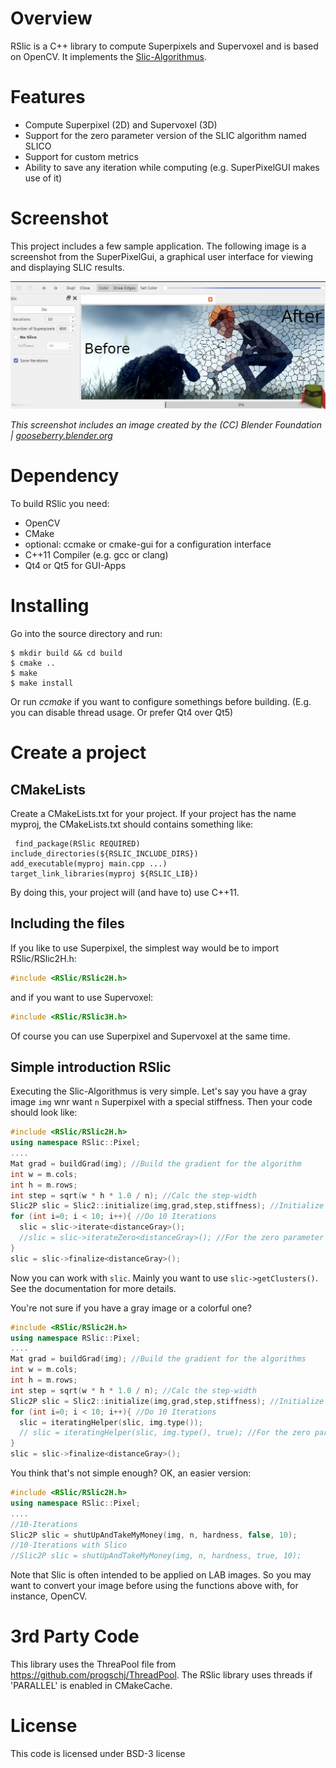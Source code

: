 # Overview
RSlic is a C++ library to compute Superpixels and Supervoxel and is based on OpenCV. It implements the [Slic-Algorithmus](https://web.archive.org/web/20170608065725/http://ivrl.epfl.ch/research/superpixels).

# Features
- Compute Superpixel (2D) and Supervoxel (3D)
- Support for the zero parameter version of the SLIC algorithm named SLICO
- Support for custom metrics
- Ability to save any iteration while computing (e.g. SuperPixelGUI makes use of it)

# Screenshot

This project includes a few sample application. The following image is a screenshot from the SuperPixelGui, a graphical user interface for viewing and displaying SLIC results.

![](https://raw.githubusercontent.com/Entscheider/RSlic/master/img/superpixelgui.jpg)

*This screenshot includes an image created by the (CC) Blender Foundation | [gooseberry.blender.org](https://gooseberry.blender.org/)*


# Dependency
To build RSlic you need:
- OpenCV
- CMake
- optional: ccmake or cmake-gui for a configuration interface
- C++11 Compiler (e.g. gcc or clang)
- Qt4 or Qt5 for GUI-Apps

# Installing
Go into the source directory and run:

```
$ mkdir build && cd build
$ cmake ..
$ make
$ make install
```

Or run *ccmake* if you want to configure somethings before building. (E.g. you can disable thread usage. Or prefer Qt4 over Qt5)

# Create a project
## CMakeLists
Create a CMakeLists.txt for your project. If your project has the name myproj, the CMakeLists.txt should contains something like:

```
 find_package(RSlic REQUIRED)
include_directories(${RSLIC_INCLUDE_DIRS})
add_executable(myproj main.cpp ...)
target_link_libraries(myproj ${RSLIC_LIB})
```

By doing this, your project will (and have to) use C++11.

## Including the files
If you like to use Superpixel, the simplest way would be to import RSlic/RSlic2H.h:

```cpp
#include <RSlic/RSlic2H.h>
```

and if you want to use Supervoxel:

```cpp
#include <RSlic/RSlic3H.h>
```
Of course you can use Superpixel and Supervoxel at the same time.

## Simple introduction RSlic
Executing the Slic-Algorithmus is very simple. Let's say you have a gray image `img` wnr want `n` Superpixel with a special stiffness. Then your code should look like:

```cpp
#include <RSlic/RSlic2H.h>
using namespace RSlic::Pixel;
....
Mat grad = buildGrad(img); //Build the gradient for the algorithm
int w = m.cols;
int h = m.rows;
int step = sqrt(w * h * 1.0 / n); //Calc the step-width
Slic2P slic = Slic2::initialize(img,grad,step,stiffness); //Initialize with the parameter
for (int i=0; i < 10; i++){ //Do 10 Iterations
  slic = slic->iterate<distanceGray>();
  //slic = slic->iterateZero<distanceGray>(); //For the zero parameter version
}
slic = slic->finalize<distanceGray>();
```

Now you can work with `slic`. Mainly you want to use
`slic->getClusters()`. See the documentation for more details.

You're not sure if you have a gray image or a colorful one?

```cpp
#include <RSlic/RSlic2H.h>
using namespace RSlic::Pixel;
....
Mat grad = buildGrad(img); //Build the gradient for the algorithms
int w = m.cols;
int h = m.rows;
int step = sqrt(w * h * 1.0 / n); //Calc the step-width
Slic2P slic = Slic2::initialize(img,grad,step,stiffness); //Initialize with the parameter
for (int i=0; i < 10; i++){ //Do 10 Iterations
  slic = iteratingHelper(slic, img.type());
  // slic = iteratingHelper(slic, img.type(), true); //For the zero parameter version
}
slic = slic->finalize<distanceGray>();
  ```

You think that's not simple enough? OK, an easier version:
```cpp
#include <RSlic/RSlic2H.h>
using namespace RSlic::Pixel;
....
//10-Iterations
Slic2P slic = shutUpAndTakeMyMoney(img, n, hardness, false, 10);
//10-Iterations with Slico
//Slic2P slic = shutUpAndTakeMyMoney(img, n, hardness, true, 10);
```

Note that Slic is often intended to be applied on LAB images. So you may want to convert your image before using the functions above with, for instance, OpenCV.

# 3rd Party Code
This library uses the ThreaPool file from https://github.com/progschj/ThreadPool. 
The RSlic library uses threads if 'PARALLEL' is enabled in CMakeCache.

# License
This code is licensed under BSD-3 license
